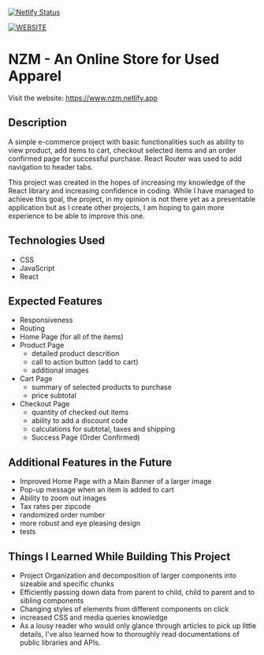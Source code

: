 [![Netlify Status](https://api.netlify.com/api/v1/badges/381d064e-f573-4b8e-8422-7fd242bd4bb8/deploy-status)](https://app.netlify.com/sites/nzm/deploys)


[![WEBSITE](https://img.shields.io/badge/WEBSITE-LINK-blue)](https://nzm.netlify.app/)

# NZM - An Online Store for Used Apparel

Visit the website: https://www.nzm.netlify.app

## Description
A simple e-commerce project with basic functionalities such as ability to view product, add items to cart, checkout selected items and an order confirmed page for successful purchase. React Router was used to add navigation to header tabs.
	
	
This project was created in the hopes of increasing my knowledge of the React library and increasing confidence in coding. While I have managed to achieve this goal, the project, in my opinion is not there yet as a presentable application but as I create other projects, I am hoping to gain more experience to be able to improve this one.

## Technologies Used
- CSS
- JavaScript
- React
## Expected Features
- Responsiveness
- Routing
- Home Page (for all of the items)
- Product Page
	- detailed product descrition
	- call to action button (add to cart)
	- additional images
- Cart Page
	- summary of selected products to purchase
	- price subtotal
- Checkout Page
	- quantity of checked out items
	- ability to add a discount code
	- calculations for subtotal, taxes and shipping
	- Success Page (Order Confirmed)

## Additional Features in the Future
- Improved Home Page with a Main Banner of a larger image
- Pop-up message when an item is added to cart
- Ability to zoom out images
- Tax rates per zipcode
- randomized order number
- more robust and eye pleasing design
- tests

## Things I Learned While Building This Project
- Project Organization and decomposition of larger components into sizeable and specific chunks
- Efficiently passing down data from parent to child, child to parent and to sibling components
- Changing styles of elements from different components on click
- increased CSS and media queries knowledge
- As a lousy reader who would only glance through articles to pick up little details, I've also learned how to thoroughly read documentations of public libraries and APIs.

